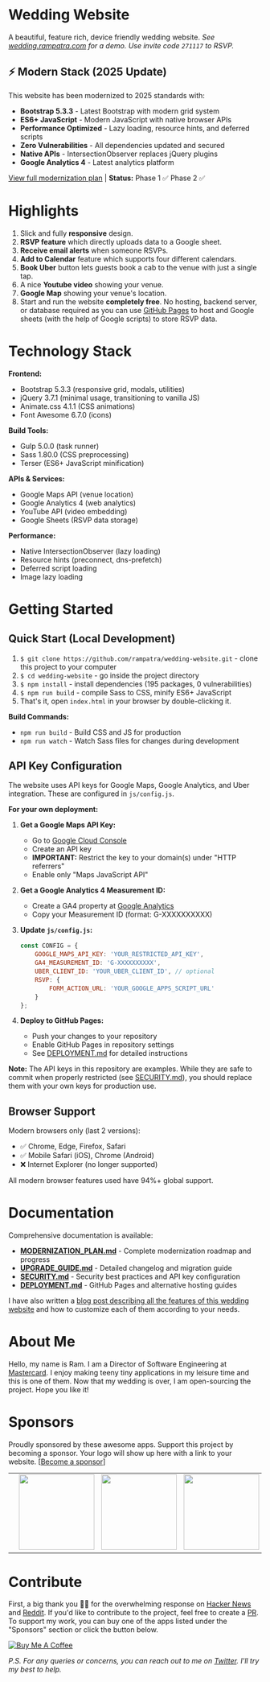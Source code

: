 # Wedding Website
A beautiful, feature rich, device friendly wedding website.
_See [wedding.rampatra.com](http://wedding.rampatra.com/) for a demo. Use invite code `271117` to RSVP._

## ⚡ Modern Stack (2025 Update)

This website has been modernized to 2025 standards with:
- **Bootstrap 5.3.3** - Latest Bootstrap with modern grid system
- **ES6+ JavaScript** - Modern JavaScript with native browser APIs
- **Performance Optimized** - Lazy loading, resource hints, and deferred scripts
- **Zero Vulnerabilities** - All dependencies updated and secured
- **Native APIs** - IntersectionObserver replaces jQuery plugins
- **Google Analytics 4** - Latest analytics platform

[View full modernization plan](MODERNIZATION_PLAN.md) | **Status:** Phase 1 ✅ Phase 2 ✅

# Highlights
1. Slick and fully __responsive__ design.
2. __RSVP feature__ which directly uploads data to a Google sheet.
3. __Receive email alerts__ when someone RSVPs.
4. __Add to Calendar__ feature which supports four different calendars.
5. __Book Uber__ button lets guests book a cab to the venue with just a single tap.
6. A nice __Youtube video__ showing your venue.
7. __Google Map__ showing your venue's location.
8. Start and run the website __completely free__. No hosting, backend server, or database required as you can use
   [GitHub Pages](https://pages.github.com/) to host and Google sheets (with the help of Google scripts) to store RSVP
   data.

# Technology Stack

**Frontend:**
- Bootstrap 5.3.3 (responsive grid, modals, utilities)
- jQuery 3.7.1 (minimal usage, transitioning to vanilla JS)
- Animate.css 4.1.1 (CSS animations)
- Font Awesome 6.7.0 (icons)

**Build Tools:**
- Gulp 5.0.0 (task runner)
- Sass 1.80.0 (CSS preprocessing)
- Terser (ES6+ JavaScript minification)

**APIs & Services:**
- Google Maps API (venue location)
- Google Analytics 4 (web analytics)
- YouTube API (video embedding)
- Google Sheets (RSVP data storage)

**Performance:**
- Native IntersectionObserver (lazy loading)
- Resource hints (preconnect, dns-prefetch)
- Deferred script loading
- Image lazy loading

# Getting Started

## Quick Start (Local Development)
1. `$ git clone https://github.com/rampatra/wedding-website.git` - clone this project to your computer
2. `$ cd wedding-website` - go inside the project directory
3. `$ npm install` - install dependencies (195 packages, 0 vulnerabilities)
4. `$ npm run build` - compile Sass to CSS, minify ES6+ JavaScript
5. That's it, open `index.html` in your browser by double-clicking it.

**Build Commands:**
- `npm run build` - Build CSS and JS for production
- `npm run watch` - Watch Sass files for changes during development

## API Key Configuration

The website uses API keys for Google Maps, Google Analytics, and Uber integration. These are configured in `js/config.js`.

**For your own deployment:**

1. **Get a Google Maps API Key:**
   - Go to [Google Cloud Console](https://console.cloud.google.com/google/maps-apis/credentials)
   - Create an API key
   - **IMPORTANT:** Restrict the key to your domain(s) under "HTTP referrers"
   - Enable only "Maps JavaScript API"

2. **Get a Google Analytics 4 Measurement ID:**
   - Create a GA4 property at [Google Analytics](https://analytics.google.com/)
   - Copy your Measurement ID (format: G-XXXXXXXXXX)

3. **Update `js/config.js`:**
   ```javascript
   const CONFIG = {
       GOOGLE_MAPS_API_KEY: 'YOUR_RESTRICTED_API_KEY',
       GA4_MEASUREMENT_ID: 'G-XXXXXXXXXX',
       UBER_CLIENT_ID: 'YOUR_UBER_CLIENT_ID', // optional
       RSVP: {
           FORM_ACTION_URL: 'YOUR_GOOGLE_APPS_SCRIPT_URL'
       }
   };
   ```

4. **Deploy to GitHub Pages:**
   - Push your changes to your repository
   - Enable GitHub Pages in repository settings
   - See [DEPLOYMENT.md](DEPLOYMENT.md) for detailed instructions

**Note:** The API keys in this repository are examples. While they are safe to commit when properly restricted (see [SECURITY.md](SECURITY.md)), you should replace them with your own keys for production use.

## Browser Support

Modern browsers only (last 2 versions):
- ✅ Chrome, Edge, Firefox, Safari
- ✅ Mobile Safari (iOS), Chrome (Android)
- ❌ Internet Explorer (no longer supported)

All modern browser features used have 94%+ global support.

# Documentation

Comprehensive documentation is available:

- **[MODERNIZATION_PLAN.md](MODERNIZATION_PLAN.md)** - Complete modernization roadmap and progress
- **[UPGRADE_GUIDE.md](UPGRADE_GUIDE.md)** - Detailed changelog and migration guide
- **[SECURITY.md](SECURITY.md)** - Security best practices and API key configuration
- **[DEPLOYMENT.md](DEPLOYMENT.md)** - GitHub Pages and alternative hosting guides

I have also written a
[blog post describing all the features of this wedding website](https://blog.rampatra.com/wedding-website) and how to
customize each of them according to your needs.

# About Me
Hello, my name is Ram. I am a Director of Software Engineering at [Mastercard](https://www.mastercard.com/). I enjoy making teeny tiny applications in
my leisure time and this is one of them. Now that my wedding is over, I am open-sourcing the project. Hope you like it!

# Sponsors
Proudly sponsored by these awesome apps. Support this project by becoming a sponsor. Your logo will show up here with a link to your website. [[Become a sponsor](https://x.com/rampatra_)]

<table>
    <tr>
        <td>
            <a href="https://presentifyapp.com/" target="_blank"><img src="https://raw.githubusercontent.com/rampatra/assets/refs/heads/main/Presentify/Icons/icon_512.png" width="150" height="150"></a>
        </td>
        <td>
            <a href="https://facescreenapp.com/" target="_blank"><img src="https://github.com/user-attachments/assets/b251b413-ccc4-48f1-a316-c2c2a71f959e" width="150" height="150"></a>
        </td>
        <td>
            <a href="https://keyscreenapp.com" target="_blank"><img src="https://github.com/user-attachments/assets/4b75a739-b4b5-432c-a03c-a9bdd8309934" width="150" height="150"></a>
        </td>
        <td>
            <a href="https://todobarapp.com/" target="_blank"><img src="https://todobarapp.com/assets/img/todobar/app-icon-512.png" width="150" height="150"></a>
        </td>
        <td>
            <a href="https://simplefillapp.com/" target="_blank"><img src="https://github.com/user-attachments/assets/6c575d9c-b65b-4ce7-a468-30f74cfedf18" width="150" height="150"></a>
        </td>
    </tr>
</table>

# Contribute
First, a big thank you 🙏🏻 for the overwhelming response on [Hacker News](https://news.ycombinator.com/item?id=18556787) and [Reddit](https://www.reddit.com/r/opensource/comments/a1bx4h/i_am_open_sourcing_my_wedding_website_on_my_first/). If you'd like to contribute to the project, feel free to create a [PR](https://help.github.com/articles/about-pull-requests/). To support my work, you can buy one of the apps listed under the "Sponsors" section or click the button below.

<a href="https://www.buymeacoffee.com/rampatra" target="_blank"><img src="https://www.buymeacoffee.com/assets/img/custom_images/orange_img.png" alt="Buy Me A Coffee" style="height: auto !important;width: auto !important;" ></a>

_P.S. For any queries or concerns, you can reach out to me on [Twitter](https://twitter.com/rampatra_). I'll try my best to help._

